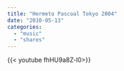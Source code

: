 ```yaml
---
title: "Hermeto Pascoal Tokyo 2004"
date: "2010-05-13"
categories:
  - "music"
  - "shares"
---
```


<div style="width: 70vw;">{{< youtube fhHU9a8Z-l0>}}</div>
